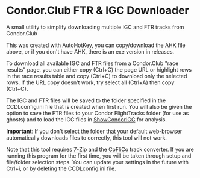 # Condor.Club FTR & IGC Downloader
A small utility to simplify downloading multiple IGC and FTR tracks from Condor.Club

This was created with AutoHotKey, you can copy/download the AHK file above, or if you don't have AHK, there is an exe version in releases.

To download all available IGC and FTR files from a Condor.Club "race results" page, you can either copy (Ctrl+C) the page URL or highlight rows in the race results table and copy (Ctrl+C) to download only the selected rows. If the URL copy doesn't work, try select all (Ctrl+A) then copy (Ctrl+C).

The IGC and FTR files will be saved to the folder specified in the CCDLconfig.ini file that is created when first run. You will also be given the option to save the FTR files to your Condor FlightTracks folder (for use as ghosts) and to load the IGC files in [ShowCondorIGC](https://virtualsoaring.eu/download#:~:text=showcondorigc%202.62c%20for%20c2) for analysis.

**Important**: If you don't select the folder that your default web-browser automatically downloads files to correctly, this tool will not work.

Note that this tool requires [7-Zip](https://www.7-zip.org/download.html) and the [CoFliCo](https://condorutill.fr/) track converter. If you are running this program for the first time, you will be taken through setup and file/folder selection steps. You can update your settings in the future with Ctrl+i, or by deleting the CCDLconfig.ini file.

